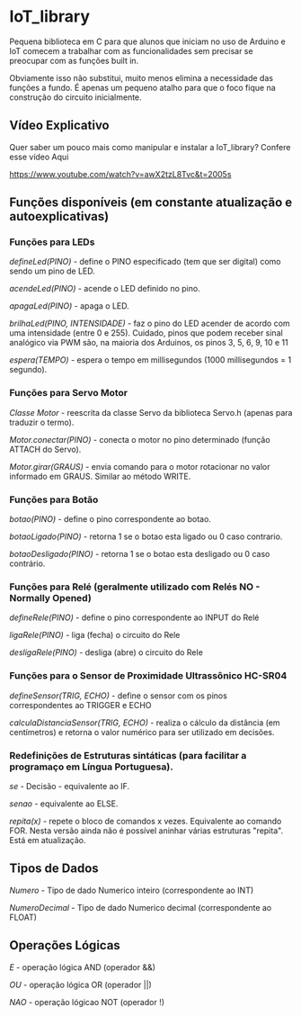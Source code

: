 # IoT_library
Pequena biblioteca em C para que alunos que iniciam no uso de Arduino e IoT comecem a trabalhar com as funcionalidades sem precisar se preocupar com as funções built in.

Obviamente isso não substitui, muito menos elimina a necessidade das funções a fundo. É apenas um pequeno atalho para que o foco fique na construção do circuito inicialmente.

## Vídeo Explicativo
Quer saber um pouco mais como manipular e instalar a IoT_library? Confere esse vídeo Aqui

https://www.youtube.com/watch?v=awX2tzL8Tvc&t=2005s

## Funções disponíveis (em constante atualização e autoexplicativas)

### Funções para LEDs

*defineLed(PINO)* - define o PINO especificado (tem que ser digital) como sendo um pino de LED.

*acendeLed(PINO)* - acende o LED definido no pino.

*apagaLed(PINO)* - apaga o LED.

*brilhaLed(PINO, INTENSIDADE)* - faz o pino do LED acender de acordo com uma intensidade (entre 0 e 255). Cuidado, pinos que podem receber sinal analógico via PWM são, na maioria dos Arduinos, os pinos 3, 5, 6, 9, 10 e 11

*espera(TEMPO)* - espera o tempo em millisegundos (1000 millisegundos = 1 segundo).

### Funções para Servo Motor

*Classe Motor* - reescrita da classe Servo da biblioteca Servo.h (apenas para traduzir o termo).

*Motor.conectar(PINO)* - conecta o motor no pino determinado (função ATTACH do Servo).

*Motor.girar(GRAUS)* - envia comando para o motor rotacionar no valor informado em GRAUS. Similar ao método WRITE.

### Funções para Botão

*botao(PINO)* - define o pino correspondente ao botao.

*botaoLigado(PINO)* - retorna 1 se o botao esta ligado ou 0 caso contrario.

*botaoDesligado(PINO)* - retorna 1 se o botao esta desligado ou 0 caso contrário.

### Funções para Relé (geralmente utilizado com Relés NO - Normally Opened)

*defineRele(PINO)* - define o pino correspondente ao INPUT do Relé

*ligaRele(PINO)* - liga (fecha) o circuito do Rele

*desligaRele(PINO)* - desliga (abre) o circuito do Rele

### Funções para o Sensor de Proximidade Ultrassônico HC-SR04

*defineSensor(TRIG, ECHO)* - define o sensor com os pinos correspondentes ao TRIGGER e ECHO

*calculaDistanciaSensor(TRIG, ECHO)* - realiza o cálculo da distância (em centímetros) e retorna o valor numérico para ser utilizado em decisões.

### Redefinições de Estruturas sintáticas (para facilitar a programaço em Língua Portuguesa).

*se* - Decisão - equivalente ao IF.

*senao* - equivalente ao ELSE.

*repita(x)* - repete o bloco de comandos x vezes. Equivalente ao comando FOR. Nesta versão ainda não é possível aninhar várias estruturas "repita". Está em atualização.

## Tipos de Dados

*Numero* - Tipo de dado Numerico inteiro (correspondente ao INT)

*NumeroDecimal* - Tipo de dado Numerico decimal (correspondente ao FLOAT)

## Operações Lógicas

*E* - operação lógica AND (operador &&)

*OU* - operação lógica OR (operador ||)

*NAO* - operação lógicao NOT (operador !)

